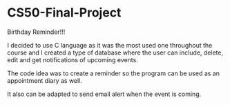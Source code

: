 # CS50-Final-Project

Birthday Reminder!!!

I decided to use C language as it was the most used one throughout the course and I created a type of database where the user can include, delete, edit and get notifications of upcoming events.

The code idea was to create a reminder so the program can be used as an appointment diary as well.

It also can be adapted to send email alert when the event is coming.

